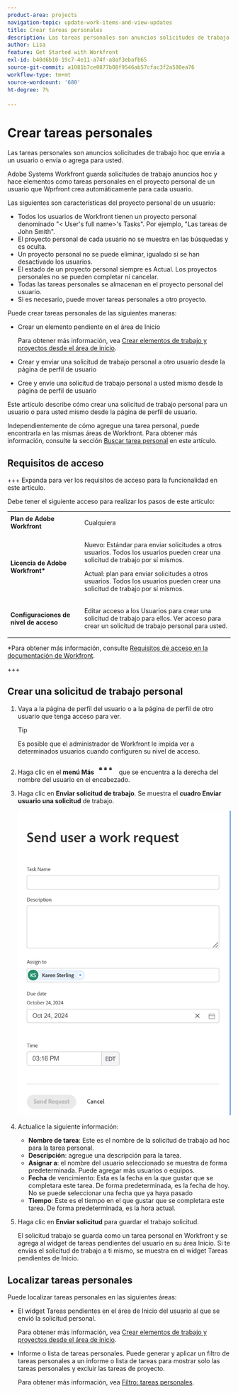 ```yaml
---
product-area: projects
navigation-topic: update-work-items-and-view-updates
title: Crear tareas personales
description: Las tareas personales son anuncios solicitudes de trabajo hoc que envía a un usuario, a usted mismo o a los elementos de tareas que crea para usted en el área de su hogar. Workfront ahorra solicitudes de trabajo anuncios hoc y tareas como tareas personales.
author: Lisa
feature: Get Started with Workfront
exl-id: b40d6b10-19c7-4e11-a74f-a8af3ebafb65
source-git-commit: a1081b7ce0877b08f9546ab57cfac3f2a580ea76
workflow-type: tm+mt
source-wordcount: '680'
ht-degree: 7%

---
```


# Crear tareas personales

<!--Audited: 10/2024-->

Las tareas personales son anuncios solicitudes de trabajo hoc que envía a un usuario o envía o agrega para usted.

Adobe Systems Workfront guarda solicitudes de trabajo anuncios hoc y hace elementos como tareas personales en el proyecto personal de un usuario que Wprfront crea automáticamente para cada usuario.

Las siguientes son características del proyecto personal de un usuario:

* Todos los usuarios de Workfront tienen un proyecto personal denominado &quot;&lt; User&#39;s full name>&#39;s Tasks&quot;. Por ejemplo, &quot;Las tareas de John Smith&quot;.
* El proyecto personal de cada usuario no se muestra en las búsquedas y es oculta.
* Un proyecto personal no se puede eliminar, igualado si se han desactivado los usuarios.
* El estado de un proyecto personal siempre es Actual. Los proyectos personales no se pueden completar ni cancelar.
* Todas las tareas personales se almacenan en el proyecto personal del usuario.
* Si es necesario, puede mover tareas personales a otro proyecto.

Puede crear tareas personales de las siguientes maneras:

* Crear un elemento pendiente en el área de Inicio

  Para obtener más información, vea [Crear elementos de trabajo y proyectos desde el área de inicio](/help/quicksilver/workfront-basics/using-home/using-the-home-area/create-work-items-in-home.md).

* Crear y enviar una solicitud de trabajo personal a otro usuario desde la página de perfil de usuario
* Cree y envíe una solicitud de trabajo personal a usted mismo desde la página de perfil de usuario

Este artículo describe cómo crear una solicitud de trabajo personal para un usuario o para usted mismo desde la página de perfil de usuario.

Independientemente de cómo agregue una tarea personal, puede encontrarla en las mismas áreas de Workfront. Para obtener más información, consulte la sección [Buscar tarea personal](#locate-personal-tasks) en este artículo.

## Requisitos de acceso

+++ Expanda para ver los requisitos de acceso para la funcionalidad en este artículo.

Debe tener el siguiente acceso para realizar los pasos de este artículo:

<table style="table-layout:auto"> 
 <col> 
 </col> 
 <col> 
 </col> 
 <tbody> 
  <tr> 
   <td role="rowheader"><strong>Plan de Adobe Workfront</strong></td> 
   <td> <p>Cualquiera</p> </td> 
  </tr> 
  <tr> 
   <td role="rowheader"><strong>Licencia de Adobe Workfront*</strong></td> 
   <td> 
   <p>Nuevo: Estándar para enviar solicitudes a otros usuarios. Todos los usuarios pueden crear una solicitud de trabajo por sí mismos.</p> 
   <p>Actual: plan para enviar solicitudes a otros usuarios. Todos los usuarios pueden crear una solicitud de trabajo por sí mismos.</p>
    </td> 
  </tr> 
  <tr> 
   <td role="rowheader"><strong>Configuraciones de nivel de acceso</strong></td> 
   <td> <p>Editar acceso a los Usuarios para crear una solicitud de trabajo para ellos. Ver acceso para crear un solicitud de trabajo personal para usted. </p>
   </td> 
  </tr>

</tbody> 
</table>

*Para obtener más información, consulte [Requisitos de acceso en la documentación de Workfront](/help/quicksilver/administration-and-setup/add-users/access-levels-and-object-permissions/access-level-requirements-in-documentation.md).

+++


## Crear una solicitud de trabajo personal

1. Vaya a la página de perfil del usuario o a la página de perfil de otro usuario que tenga acceso para ver.

   >[!TIP]
   >
   >Es posible que el administrador de Workfront le impida ver a determinados usuarios cuando configuren su nivel de acceso.

1. Haga clic en el **menú Más** ![](assets/more-menu.png) que se encuentra a la derecha del nombre del usuario en el encabezado.
1. Haga clic en **Enviar solicitud de trabajo**.
Se muestra el **cuadro Enviar usuario una solicitud** de trabajo.

   ![](assets/personal-task-box.png)
1. Actualice la siguiente información:

   * **Nombre de tarea**: Este es el nombre de la solicitud de trabajo ad hoc para la tarea personal.
   * **Descripción**: agregue una descripción para la tarea.
   * **Asignar a**: el nombre del usuario seleccionado se muestra de forma predeterminada. Puede agregar más usuarios o equipos.
   * **Fecha** de vencimiento: Esta es la fecha en la que gustar que se completara este tarea. De forma predeterminada, es la fecha de hoy. No se puede seleccionar una fecha que ya haya pasado
   * **Tiempo**: Este es el tiempo en el que gustar que se completara este tarea. De forma predeterminada, es la hora actual.

1. Haga clic en **Enviar solicitud** para guardar el trabajo solicitud.

   El solicitud trabajo se guarda como un tarea personal en Workfront y se agrega al widget de tareas pendientes del usuario en su área Inicio. Si te envías el solicitud de trabajo a ti mismo, se muestra en el widget Tareas pendientes de Inicio.


## Localizar tareas personales

Puede localizar tareas personales en las siguientes áreas:

* El widget Tareas pendientes en el área de Inicio del usuario al que se envió la solicitud personal.

  Para obtener más información, vea [Crear elementos de trabajo y proyectos desde el área de inicio](/help/quicksilver/workfront-basics/using-home/using-the-home-area/create-work-items-in-home.md).

* Informe o lista de tareas personales. Puede generar y aplicar un filtro de tareas personales a un informe o lista de tareas para mostrar solo las tareas personales y excluir las tareas de proyecto.

  Para obtener más información, vea [Filtro: tareas personales](/help/quicksilver/reports-and-dashboards/reports/custom-view-filter-grouping-samples/filter-personal-tasks.md).
